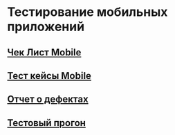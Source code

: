 # Тестирование мобильных приложений  
## [Чек Лист Mobile](https://docs.google.com/spreadsheets/d/1JYNOLWiSfOS2Aug7NAxAmzfAdppR1rbgnS4cP80w9PA/edit?gid=0#gid=0)  
## [Тест кейсы Mobile](https://drive.google.com/file/d/1h3WlFoGDIBoF3h-hoSFwb7TTyZBV8ITm/view)  
## [Отчет о дефектах](https://docs.google.com/spreadsheets/d/1w36Db0I5or1H_NHloHhK4Rt3qscvRw6e/edit?gid=1895111013#gid=1895111013)  
## [Тестовый прогон](https://drive.google.com/file/d/1HwqwF-1Dc2hGU9JdPsbd09CEVESOuPti/view)
